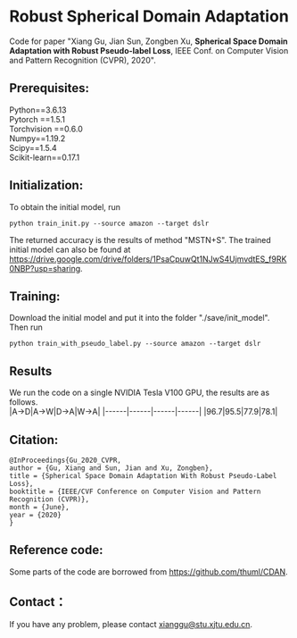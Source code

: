 # Robust Spherical Domain Adaptation
Code for paper "Xiang Gu, Jian Sun, Zongben Xu, **Spherical Space Domain Adaptation with Robust Pseudo-label Loss**, IEEE Conf. on Computer Vision and Pattern Recognition (CVPR), 2020".
## Prerequisites:
Python==3.6.13 <br>
Pytorch ==1.5.1 <br>
Torchvision ==0.6.0 <br>
Numpy==1.19.2 <br>
Scipy==1.5.4 <br>
Scikit-learn==0.17.1 <br>
## Initialization:
To obtain the initial model, run 
```
python train_init.py --source amazon --target dslr
```
The returned accuracy is the results of method "MSTN+S". The trained initial model can also be found at https://drive.google.com/drive/folders/1PsaCpuwQt1NJwS4UjmvdtES_f9RK0NBP?usp=sharing.
## Training:
Download the initial model and put it into the folder "./save/init_model". Then run
```
python train_with_pseudo_label.py --source amazon --target dslr
```
## Results
We run the code on a single NVIDIA Tesla V100 GPU, the results are as follows.<br>
|A->D|A->W|D->A|W->A|
|------|------|------|------|
|96.7|95.5|77.9|78.1|
## Citation:
```
@InProceedings{Gu_2020_CVPR,
author = {Gu, Xiang and Sun, Jian and Xu, Zongben},
title = {Spherical Space Domain Adaptation With Robust Pseudo-Label Loss},
booktitle = {IEEE/CVF Conference on Computer Vision and Pattern Recognition (CVPR)},
month = {June},
year = {2020}
}
```
## Reference code:
Some parts of the code are borrowed from https://github.com/thuml/CDAN.
## Contact：
If you have any problem, please contact xianggu@stu.xjtu.edu.cn.
